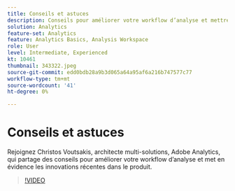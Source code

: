 ```yaml
---
title: Conseils et astuces
description: Conseils pour améliorer votre workflow d’analyse et mettre en évidence les innovations récentes dans Adobe Analytics
solution: Analytics
feature-set: Analytics
feature: Analytics Basics, Analysis Workspace
role: User
level: Intermediate, Experienced
kt: 10461
thumbnail: 343322.jpeg
source-git-commit: edd0bdb28a9b3d065a64a95af6a216b747577c77
workflow-type: tm+mt
source-wordcount: '41'
ht-degree: 0%

---
```


# Conseils et astuces

Rejoignez Christos Voutsakis, architecte multi-solutions, Adobe Analytics, qui partage des conseils pour améliorer votre workflow d’analyse et met en évidence les innovations récentes dans le produit.

>[!VIDEO](https://video.tv.adobe.com/v/343322/?quality=12&learn=on)

